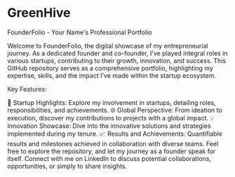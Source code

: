 # GreenHive
FounderFolio - Your Name's Professional Portfolio

Welcome to FounderFolio, the digital showcase of my entrepreneurial journey. As a dedicated founder and co-founder, I've played integral roles in various startups, contributing to their growth, innovation, and success. This GitHub repository serves as a comprehensive portfolio, highlighting my expertise, skills, and the impact I've made within the startup ecosystem.

Key Features:

🚀 Startup Highlights: Explore my involvement in startups, detailing roles, responsibilities, and achievements.
🌐 Global Perspective: From ideation to execution, discover my contributions to projects with a global impact.
💡 Innovation Showcase: Dive into the innovative solutions and strategies implemented during my tenure.
📈 Results and Achievements: Quantifiable results and milestones achieved in collaboration with diverse teams.
Feel free to explore the repository, and let my journey as a founder speak for itself. Connect with me on LinkedIn to discuss potential collaborations, opportunities, or simply to share insights.
